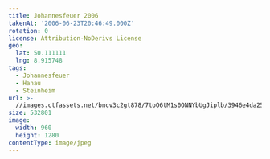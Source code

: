 ```yaml
---
title: Johannesfeuer 2006
takenAt: '2006-06-23T20:46:49.000Z'
rotation: 0
license: Attribution-NoDerivs License
geo:
  lat: 50.111111
  lng: 8.915748
tags:
  - Johannesfeuer
  - Hanau
  - Steinheim
url: >-
  //images.ctfassets.net/bncv3c2gt878/7toO6tM1s0ONNYbUgJiplb/3946e4da252f6702d73a9ae881ce0236/johannesfeuer-2006_4539999875_o
size: 532801
image:
  width: 960
  height: 1280
contentType: image/jpeg
---
```


